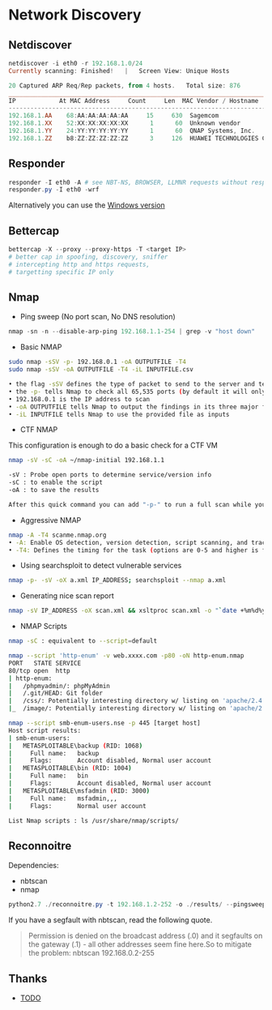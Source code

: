 # Network Discovery

## Netdiscover

```powershell
netdiscover -i eth0 -r 192.168.1.0/24
Currently scanning: Finished!   |   Screen View: Unique Hosts

20 Captured ARP Req/Rep packets, from 4 hosts.   Total size: 876
_____________________________________________________________________________
IP            At MAC Address     Count     Len  MAC Vendor / Hostname
-----------------------------------------------------------------------------
192.168.1.AA    68:AA:AA:AA:AA:AA     15     630  Sagemcom
192.168.1.XX    52:XX:XX:XX:XX:XX      1      60  Unknown vendor
192.168.1.YY    24:YY:YY:YY:YY:YY      1      60  QNAP Systems, Inc.
192.168.1.ZZ    b8:ZZ:ZZ:ZZ:ZZ:ZZ      3     126  HUAWEI TECHNOLOGIES CO.,LTD  
```

## Responder

```powershell
responder -I eth0 -A # see NBT-NS, BROWSER, LLMNR requests without responding.
responder.py -I eth0 -wrf
```

Alternatively you can use the [Windows version](https://github.com/lgandx/Responder-Windows)

## Bettercap

```powershell
bettercap -X --proxy --proxy-https -T <target IP>
# better cap in spoofing, discovery, sniffer
# intercepting http and https requests,
# targetting specific IP only
```

## Nmap

* Ping sweep (No port scan, No DNS resolution)

```powershell
nmap -sn -n --disable-arp-ping 192.168.1.1-254 | grep -v "host down"
```

* Basic NMAP

```bash
sudo nmap -sSV -p- 192.168.0.1 -oA OUTPUTFILE -T4
sudo nmap -sSV -oA OUTPUTFILE -T4 -iL INPUTFILE.csv

• the flag -sSV defines the type of packet to send to the server and tells Nmap to try and determine any service on open ports
• the -p- tells Nmap to check all 65,535 ports (by default it will only check the most popular 1,000)
• 192.168.0.1 is the IP address to scan
• -oA OUTPUTFILE tells Nmap to output the findings in its three major formats at once using the filename "OUTPUTFILE"
• -iL INPUTFILE tells Nmap to use the provided file as inputs
```

* CTF NMAP

This configuration is enough to do a basic check for a CTF VM

```bash
nmap -sV -sC -oA ~/nmap-initial 192.168.1.1

-sV : Probe open ports to determine service/version info
-sC : to enable the script
-oA : to save the results

After this quick command you can add "-p-" to run a full scan while you work with the previous result
```

* Aggressive NMAP

```bash
nmap -A -T4 scanme.nmap.org
• -A: Enable OS detection, version detection, script scanning, and traceroute
• -T4: Defines the timing for the task (options are 0-5 and higher is faster)
```

* Using searchsploit to detect vulnerable services

```bash
nmap -p- -sV -oX a.xml IP_ADDRESS; searchsploit --nmap a.xml
```

* Generating nice scan report

```bash
nmap -sV IP_ADDRESS -oX scan.xml && xsltproc scan.xml -o "`date +%m%d%y`_report.html"
```

* NMAP Scripts

```bash
nmap -sC : equivalent to --script=default

nmap --script 'http-enum' -v web.xxxx.com -p80 -oN http-enum.nmap
PORT   STATE SERVICE
80/tcp open  http
| http-enum:
|   /phpmyadmin/: phpMyAdmin
|   /.git/HEAD: Git folder
|   /css/: Potentially interesting directory w/ listing on 'apache/2.4.10 (debian)'
|_  /image/: Potentially interesting directory w/ listing on 'apache/2.4.10 (debian)'

nmap --script smb-enum-users.nse -p 445 [target host]
Host script results:
| smb-enum-users:
|   METASPLOITABLE\backup (RID: 1068)
|     Full name:   backup
|     Flags:       Account disabled, Normal user account
|   METASPLOITABLE\bin (RID: 1004)
|     Full name:   bin
|     Flags:       Account disabled, Normal user account
|   METASPLOITABLE\msfadmin (RID: 3000)
|     Full name:   msfadmin,,,
|     Flags:       Normal user account

List Nmap scripts : ls /usr/share/nmap/scripts/
```

## Reconnoitre

Dependencies:

* nbtscan
* nmap

```powershell
python2.7 ./reconnoitre.py -t 192.168.1.2-252 -o ./results/ --pingsweep --hostnames --services --quick
```

If you have a segfault with nbtscan, read the following quote.
> Permission is denied on the broadcast address (.0) and it segfaults on the gateway (.1) - all other addresses seem fine here.So to mitigate the problem: nbtscan 192.168.0.2-255

## Thanks

* [TODO](TODO)